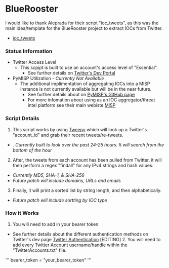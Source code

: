 # **BlueRooster**
I would like to thank Aleprada for their script "ioc_tweets", as this was the main idea/template for the BlueRooster project to extract IOCs from Twitter.
* [ioc_tweets](https://github.com/aleprada/ioc_tweets)


### **Status Information**
* Twitter Access Level
  * This scpipt is built to use an account's access level of "Essential".
    * See further details on [Twitter's Dev Portal](https://developer.twitter.com/en/docs/twitter-api/getting-started/about-twitter-api)
* PyMISP Utilization - _Currently Not Available_
  * The additional implimentation of aggregating IOCs into a MISP instance is not currently available but will be in the near future.
    * See further details about on [PyMISP's GitHub page](https://github.com/MISP/PyMISP)
    * For more infomation about using as an IOC aggregator/threat intel platform see their main webiste [MISP](https://www.misp-project.org/)


### **Script Details**
1. This script works by using [Tweepy](https://docs.tweepy.org) which will look up a Twitter's "account_id" and grab their recent tweets/re-tweets.
  * . _Currently built to look over the past 24-25 hours. It will search from the bottom of the hour_ 
2. After, the tweets from each account has been pulled from Twitter, it will then perform a regex "findall" for any IPv4 strings and hash values.
  * _Currently MD5, SHA-1, & SHA-256_
  * _Future patch will include domains, URLs and emails_
3. Finally, it will print a sorted list by string length, and then alphabetically.
  * _Future patch will include sortting by IOC type_


### **How it Works**
1. You will need to add in your bearer token
  * See further details about the different authentication methods on Twitter's dev page [Twitter Authentication](https://developer.twitter.com/en/docs/authentication/overview)
[EDITING] 2. You will need to add every Twitter Account username/handle within the "TwitterAccounts.txt" file.

'''
bearer_token = "your_bearer_token"
'''

